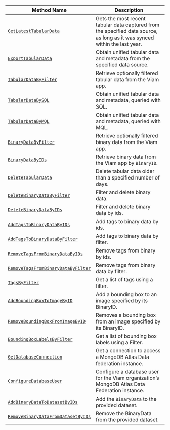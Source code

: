 <!-- prettier-ignore -->
| Method Name | Description |
| ----------- | ----------- |
| [`GetLatestTabularData`](/dev/reference/apis/data-client/#getlatesttabulardata) | Gets the most recent tabular data captured from the specified data source, as long as it was synced within the last year. |
| [`ExportTabularData`](/dev/reference/apis/data-client/#exporttabulardata) | Obtain unified tabular data and metadata from the specified data source. |
| [`TabularDataByFilter`](/dev/reference/apis/data-client/#tabulardatabyfilter) | Retrieve optionally filtered tabular data from the Viam app. |
| [`TabularDataBySQL`](/dev/reference/apis/data-client/#tabulardatabysql) | Obtain unified tabular data and metadata, queried with SQL. |
| [`TabularDataByMQL`](/dev/reference/apis/data-client/#tabulardatabymql) | Obtain unified tabular data and metadata, queried with MQL. |
| [`BinaryDataByFilter`](/dev/reference/apis/data-client/#binarydatabyfilter) | Retrieve optionally filtered binary data from the Viam app. |
| [`BinaryDataByIDs`](/dev/reference/apis/data-client/#binarydatabyids) | Retrieve binary data from the Viam app by `BinaryID`. |
| [`DeleteTabularData`](/dev/reference/apis/data-client/#deletetabulardata) | Delete tabular data older than a specified number of days. |
| [`DeleteBinaryDataByFilter`](/dev/reference/apis/data-client/#deletebinarydatabyfilter) | Filter and delete binary data. |
| [`DeleteBinaryDataByIDs`](/dev/reference/apis/data-client/#deletebinarydatabyids) | Filter and delete binary data by ids. |
| [`AddTagsToBinaryDataByIDs`](/dev/reference/apis/data-client/#addtagstobinarydatabyids) | Add tags to binary data by ids. |
| [`AddTagsToBinaryDataByFilter`](/dev/reference/apis/data-client/#addtagstobinarydatabyfilter) | Add tags to binary data by filter. |
| [`RemoveTagsFromBinaryDataByIDs`](/dev/reference/apis/data-client/#removetagsfrombinarydatabyids) | Remove tags from binary by ids. |
| [`RemoveTagsFromBinaryDataByFilter`](/dev/reference/apis/data-client/#removetagsfrombinarydatabyfilter) | Remove tags from binary data by filter. |
| [`TagsByFilter`](/dev/reference/apis/data-client/#tagsbyfilter) | Get a list of tags using a filter. |
| [`AddBoundingBoxToImageByID`](/dev/reference/apis/data-client/#addboundingboxtoimagebyid) | Add a bounding box to an image specified by its BinaryID. |
| [`RemoveBoundingBoxFromImageByID`](/dev/reference/apis/data-client/#removeboundingboxfromimagebyid) | Removes a bounding box from an image specified by its BinaryID. |
| [`BoundingBoxLabelsByFilter`](/dev/reference/apis/data-client/#boundingboxlabelsbyfilter) | Get a list of bounding box labels using a Filter. |
| [`GetDatabaseConnection`](/dev/reference/apis/data-client/#getdatabaseconnection) | Get a connection to access a MongoDB Atlas Data federation instance. |
| [`ConfigureDatabaseUser`](/dev/reference/apis/data-client/#configuredatabaseuser) | Configure a database user for the Viam organization’s MongoDB Atlas Data Federation instance. |
| [`AddBinaryDataToDatasetByIDs`](/dev/reference/apis/data-client/#addbinarydatatodatasetbyids) | Add the `BinaryData` to the provided dataset. |
| [`RemoveBinaryDataFromDatasetByIDs`](/dev/reference/apis/data-client/#removebinarydatafromdatasetbyids) | Remove the BinaryData from the provided dataset. |
